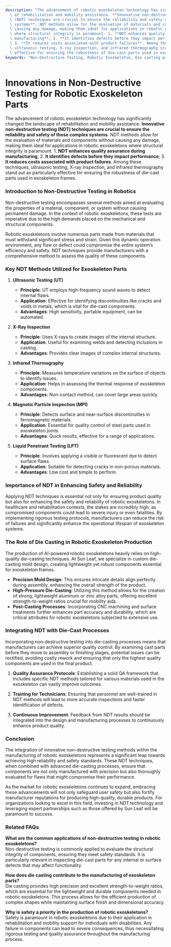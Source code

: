```yaml
---
description: "The advancement of robotic exoskeleton technology has significantly changed the landscape\
  \ of rehabilitation and mobility assistance. **Innovative non-destructive testing\
  \ (NDT) techniques are crucial to ensure the reliability and safety of these complex\
  \ systems**. NDT methods allow for the evaluation of materials and components without\
  \ causing any damage, making them ideal for applications in robotic exoskeletons\
  \ where structural integrity is paramount. 1. **NDT enhances quality assurance during\
  \ manufacturing**; 2. **It identifies defects before they impact performance**;\
  \ 3. **It reduces costs associated with product failures**. Among these techniques,\
  \ ultrasonic testing, X-ray inspection, and infrared thermography stand out as particularly\
  \ effective for ensuring the robustness of die-cast parts used in exoskeleton frames."
keywords: "Non-Destructive Testing, Robotic Exoskeleton, Die casting process, Die-cast aluminum"
---
```

# Innovations in Non-Destructive Testing for Robotic Exoskeleton Parts

The advancement of robotic exoskeleton technology has significantly changed the landscape of rehabilitation and mobility assistance. **Innovative non-destructive testing (NDT) techniques are crucial to ensure the reliability and safety of these complex systems**. NDT methods allow for the evaluation of materials and components without causing any damage, making them ideal for applications in robotic exoskeletons where structural integrity is paramount. 1. **NDT enhances quality assurance during manufacturing**; 2. **It identifies defects before they impact performance**; 3. **It reduces costs associated with product failures**. Among these techniques, ultrasonic testing, X-ray inspection, and infrared thermography stand out as particularly effective for ensuring the robustness of die-cast parts used in exoskeleton frames.

### **Introduction to Non-Destructive Testing in Robotics**

Non-destructive testing encompasses several methods aimed at evaluating the properties of a material, component, or system without causing permanent damage. In the context of robotic exoskeletons, these tests are imperative due to the high demands placed on the mechanical and structural components. 

Robotic exoskeletons involve numerous parts made from materials that must withstand significant stress and strain. Given this dynamic operation environment, any flaw or defect could compromise the entire system’s efficiency and safety. NDT techniques provide manufacturers with a comprehensive method to assess the quality of these components.

### **Key NDT Methods Utilized for Exoskeleton Parts**

1. **Ultrasonic Testing (UT)**
   - **Principle**: UT employs high-frequency sound waves to detect internal flaws. 
   - **Application**: Effective for identifying discontinuities like cracks and voids in metals, which is vital for die-cast components.
   - **Advantages**: High sensitivity, portable equipment, can be automated.

2. **X-Ray Inspection**
   - **Principle**: Uses X-rays to create images of the internal structure.
   - **Application**: Useful for examining welds and detecting inclusions in casting.
   - **Advantages**: Provides clear images of complex internal structures.

3. **Infrared Thermography**
   - **Principle**: Measures temperature variations on the surface of objects to identify issues.
   - **Application**: Helps in assessing the thermal response of exoskeleton components.
   - **Advantages**: Non-contact method, can cover large areas quickly.

4. **Magnetic Particle Inspection (MPI)**
   - **Principle**: Detects surface and near-surface discontinuities in ferromagnetic materials.
   - **Application**: Essential for quality control of steel parts used in exoskeleton joints.
   - **Advantages**: Quick results, effective for a range of applications.

5. **Liquid Penetrant Testing (LPT)**
   - **Principle**: Involves applying a visible or fluorescent dye to detect surface flaws.
   - **Application**: Suitable for detecting cracks in non-porous materials.
   - **Advantages**: Low cost and simple to perform.

### **Importance of NDT in Enhancing Safety and Reliability**

Applying NDT techniques is essential not only for ensuring product quality but also for enhancing the safety and reliability of robotic exoskeletons. In healthcare and rehabilitation contexts, the stakes are incredibly high, as compromised components could lead to severe injury or even fatalities. By implementing rigorous testing protocols, manufacturers can reduce the risk of failures and significantly enhance the operational lifespan of exoskeleton systems.

### **The Role of Die Casting in Robotic Exoskeleton Production**

The production of AI-powered robotic exoskeletons heavily relies on high-quality die-casting techniques. At Sun Leaf, we specialize in custom die-casting mold design, creating lightweight yet robust components essential for exoskeleton frames. 

- **Precision Mold Design**: 
   This ensures intricate details align perfectly during assembly, enhancing the overall strength of the product. 
- **High-Pressure Die-Casting**: 
   Utilizing this method allows for the creation of strong, lightweight aluminum or zinc alloy parts, offering excellent strength-to-weight ratios crucial for mobility aids.
- **Post-Casting Processes**: 
   Incorporating CNC machining and surface treatments further enhances part accuracy and durability, which are critical attributes for robotic exoskeletons subjected to extensive use.

### **Integrating NDT with Die-Cast Processes**

Incorporating non-destructive testing into die-casting processes means that manufacturers can achieve superior quality control. By examining cast parts before they move to assembly or finishing stages, potential issues can be rectified, avoiding costly rework and ensuring that only the highest quality components are used in the final product.

1. **Quality Assurance Protocols**: 
   Establishing a solid QA framework that includes specific NDT methods tailored for various materials used in the exoskeleton can vastly improve outcomes.

2. **Training for Technicians**: 
   Ensuring that personnel are well-trained in NDT methods will lead to more accurate inspections and faster identification of defects.

3. **Continuous Improvement**: 
   Feedback from NDT results should be integrated into the design and manufacturing processes to continuously enhance product quality.

### **Conclusion**

The integration of innovative non-destructive testing methods within the manufacturing of robotic exoskeletons represents a significant leap towards achieving high reliability and safety standards. These NDT techniques, when combined with advanced die-casting processes, ensure that components are not only manufactured with precision but also thoroughly evaluated for flaws that might compromise their performance. 

As the market for robotic exoskeletons continues to expand, embracing these advancements will not only safeguard user safety but also fortify manufacturer reputations for producing high-quality, durable products. For organizations looking to excel in this field, investing in NDT technology and leveraging expert partnerships such as those offered by Sun Leaf will be paramount to success.

### **Related FAQs**

**What are the common applications of non-destructive testing in robotic exoskeletons?**  
Non-destructive testing is commonly applied to evaluate the structural integrity of components, ensuring they meet safety standards. It is particularly relevant in inspecting die-cast parts for any internal or surface defects that may affect functionality.

**How does die casting contribute to the manufacturing of exoskeleton parts?**  
Die casting provides high precision and excellent strength-to-weight ratios, which are essential for the lightweight and durable components needed in robotic exoskeletons. This process allows for the efficient production of complex shapes while maintaining surface finish and dimensional accuracy.

**Why is safety a priority in the production of robotic exoskeletons?**  
Safety is paramount in robotic exoskeletons due to their application in rehabilitation and mobility support for individuals with disabilities. Any failure in components can lead to severe consequences, thus necessitating rigorous testing and quality assurance throughout the manufacturing process.
